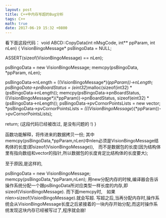 ```yaml
---
layout: post
title: C++中内存写超的Bug分析
tags: C++
math: true
date: 2017-06-19 15:32 +0800
---
```



看下面这段代码：
void ABCD::CopyData(int nMsgCode, int** ppParam, int nLen) {
  VisionBingoMessage* psBingoData = NULL;
 
  ASSERT(sizeof(VisionBingoMessage) == nLen);
 
  psBingoData = new VisionBingoMessage;
  memcpy(psBingoData, *ppParam, nLen);
 
  psBingoData->nLength = ((VisionBingoMessage*)(*ppParam))->nLength;
  psBingoData->pnBoardStatus = (eint32*)malloc(sizeof(int32) * (psBingoData->nLength));
  memcpy(psBingoData->pnBoardStatus, ((VisionBingoMessage*)(*ppParam))->pnBoardStatus,
         sizeof(eint32) * (psBingoData->nLength));
  psBingoData->pvCornorPointsLists = new vector<VisionMarker>;
  *psBingoData->pvCornorPointsLists = *(((VisionBingoMessage*)(*ppParam))->pvCornorPointsLists);
 
  return;
  (这段代码已经被改过, 是没有问题的 !)
}

函数功能解释，将传进来的数据拷贝一份;
其中 memcpy(psBingoData,*ppParam,nLen)中nlen必须是VisionBingoMessage结构体的长度(即sizeof(VisionBingoMessage)),　而不是数据包的长度(因为结构体里有指向数组和vector的指针,所以数据包的长度肯定比结构体的长度要大);      

至于原因,是这样的,

psBingoData = new VisionBingoMessage;
memcpy(psBingoData,*ppParam,nLen); 
用new分配内存的时候,编译器会告诉操作系统分配一个跟psBingoData所对应类型一样长度的内存,即sizeof(VisionBingoMessage).
而下面memcpy时,　如果nlen>sizeof(VisionBingoMessage).就会写超.
写超之后,当再分配内存时,操作系统会从VisionBingoMessage长度之后紧接着的一块内存开始分配,而这时操作系统发现这块内存已经被写过了,程序就会崩!
